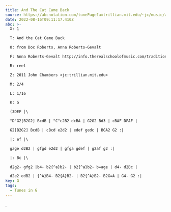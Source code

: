 ```yaml
---
title: And The Cat Came Back
source: https://abcnotation.com/tunePage?a=trillian.mit.edu/~jc/music/abc/OldTime/learn/AndTheCatCameBack_G/0000
date: 2022-08-16T09:11:17.410Z
abc: >-
  X: 1

  T: And the Cat Came Back

  O: from Doc Roberts, Anna Roberts-Gevalt

  F: Anna Roberts-Gevalt http://info.therealschoolofmusic.com/traditional-music-project/cat-came-back/

  R: reel

  Z: 2011 John Chambers <jc:trillian.mit.edu>

  M: 2/4

  L: 1/16

  K: G

  (3DEF |\

  "D"G2[B2G2] BcdB | "C"c2B2 dcBA | G2G2 Bd3 | cBAF DFAF |

  G2[B2G2] BcdB | cBcd e2d2 | edef gedc | BGA2 G2 :|

  |: ef |\

  gage d2B2 | gfgd e2d2 | gfga gdef | g2af g2 :|

  |: Bc |\

  d2g2- gfg2 |b4- b2{^a}b2- | b2{^a}b2- b=age | d4- d2Bc |

  d2e2 edB2 | {^A}B4- B2{A}B2- | B2{^A}B2- B2G=A | G4- G2 :|
key: G
tags:
  - Tunes in G
---
```

.